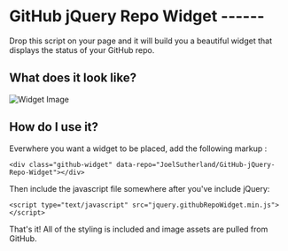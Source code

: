 # GitHub jQuery Repo Widget ------

Drop this script on your page and it will build you a beautiful widget that displays the status of your GitHub repo.

## What does it look like?

![Widget Image](http://files.www.newmediacampaigns.com/blog/github-widget.png)

## How do I use it?

Everwhere you want a widget to be placed, add the following markup :

	<div class="github-widget" data-repo="JoelSutherland/GitHub-jQuery-Repo-Widget"></div>

Then include the javascript file somewhere after you've include jQuery:

	<script type="text/javascript" src="jquery.githubRepoWidget.min.js"></script>

That's it! All of the styling is included and image assets are pulled from GitHub.
 
